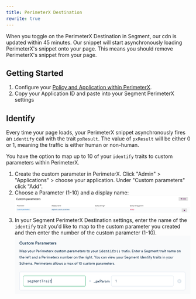 ```yaml
---
title: PerimeterX Destination
rewrite: true
---
```


When you toggle on the PerimeterX Destination in Segment, our cdn is updated within 45 minutes. Our snippet will start asynchronously loading PerimeterX's snippet onto your page. This means you should remove PerimeterX's snippet from your page.

## Getting Started

1. Configure your [Policy and Application within PerimeterX](https://dash.readme.io/project/pxconsole/v1.0/docs/segment).
2. Copy your Application ID and paste into your Segment PerimeterX settings

## Identify

Every time your page loads, your PerimeterX snippet asynchronously fires an `identify` call with the trait `pxResult`. The value of `pxResult` will be either 0 or 1, meaning the traffic is either human or non-human.

You have the option to map up to 10 of your `identify` traits to custom parameters within PerimeterX.

1. Create the custom parameter in PerimeterX. Click "Admin" > "Applications" > choose your application. Under "Custom parameters" click "Add".
2. Choose a Parameter (1-10) and a display name:
![](images/cmA_dv62kgp.png)
3. In your Segment PerimeterX Destination settings, enter the name of the `identify` trait you'd like to map to the custom parameter you created and then enter the number of the custom parameter (1-10).
![](images/cnKeeTBLune.png)
